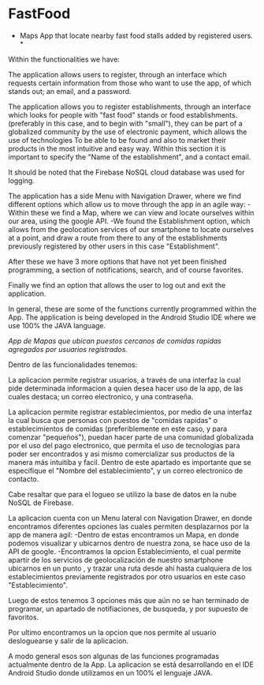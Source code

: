 # FastFood

* Maps App that locate nearby fast food stalls added by registered users. *

Within the functionalities we have:

The application allows users to register, through an interface which requests certain information from those who want to use the app,
of which stands out; an email, and a password.

The application allows you to register establishments, through an interface which looks for people with "fast food" stands or food establishments.
(preferably in this case, and to begin with "small"), they can be part of a globalized community by the use of electronic payment, which allows the use of technologies
To be able to be found and also to market their products in the most intuitive and easy way. Within this section it is important to specify the
"Name of the establishment", and a contact email.

It should be noted that the Firebase NoSQL cloud database was used for logging.

The application has a side Menu with Navigation Drawer, where we find different options which allow us to move through the app in an agile way:
-Within these we find a Map, where we can view and locate ourselves within our area, using the google API.
-We found the Establishment option, which allows from the geolocation services of our smartphone to locate ourselves at a point, and draw a route from there to
any of the establishments previously registered by other users in this case "Establishment".

After these we have 3 more options that have not yet been finished programming, a section of notifications, search, and of course favorites.

Finally we find an option that allows the user to log out and exit the application.

In general, these are some of the functions currently programmed within the App.
The application is being developed in the Android Studio IDE where we use 100% the JAVA language.


*App de Mapas que ubican puestos cercanos de comidas rapidas agregados por usuarios registrados.*

Dentro de las funcionalidades tenemos:

La aplicacion permite registrar usuarios, a través de una interfaz la cual pide determinada informacion a quien desea hacer uso de la app,
de las cuales destaca; un correo electronico, y una contraseña.

La aplicacion permite registrar establecimientos, por medio de una interfaz la cual busca que personas con puestos de "comidas rapidas" o establecimientos de comidas
(preferiblemente en este caso, y para comenzar "pequeños"), puedan hacer parte de una comunidad globalizada por el uso del pago electronico, que permita el uso de tecnologias 
para poder ser encontrados y asi mismo comercializar sus productos de la manera más intuitiba y facil. Dentro de este apartado es importante que se especifique el 
"Nombre del establecimiento", y un correo electronico de contacto.

Cabe resaltar que para el logueo se utilizo la base de datos en la nube NoSQL de Firebase.

La aplicacion cuenta con un Menu lateral con Navigation Drawer, en donde encontramos diferentes opciones las cuales permiten desplazarnos por la app de manera agil:
-Dentro de estas encontramos un Mapa, en donde podemos visualizar y ubicarnos dentro de nuestra zona, se hace uso de la API de google.
-Encontramos la opcion Establecimiento, el cual permite apartir de los servicios de geolocalización de nuestro smartphone ubicarnos en un punto , y trazar una ruta desde ahi hasta
cualquiera de los establecimientos previamente registrados por otro usuarios en este caso "Establecimiento".

Luego de estos tenemos 3 opciones más que aún no se han terminado de programar, un apartado de notifiaciones, de busqueda, y por supuesto de favoritos.

Por ultimo encontramos un la opcion que nos permite al usuario desloguearse y salir de la aplicacion.

A modo general esos son algunas de las funciones programadas actualmente dentro de la App.
La aplicacion se está desarrollando en el IDE Android Studio donde utilizamos en un 100% el lenguaje JAVA.
